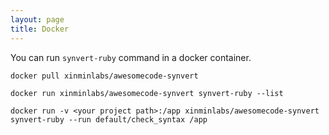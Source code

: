 ```yaml
---
layout: page
title: Docker
---
```


You can run `synvert-ruby` command in a docker container.

```
docker pull xinminlabs/awesomecode-synvert

docker run xinminlabs/awesomecode-synvert synvert-ruby --list

docker run -v <your project path>:/app xinminlabs/awesomecode-synvert synvert-ruby --run default/check_syntax /app
```